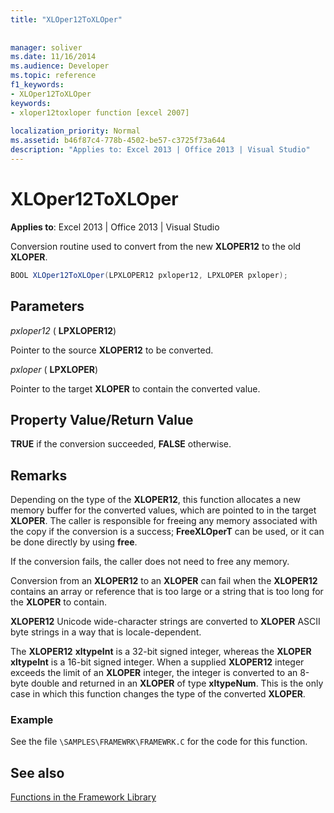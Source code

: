 ```yaml
---
title: "XLOper12ToXLOper"
 
 
manager: soliver
ms.date: 11/16/2014
ms.audience: Developer
ms.topic: reference
f1_keywords:
- XLOper12ToXLOper
keywords:
- xloper12toxloper function [excel 2007]
 
localization_priority: Normal
ms.assetid: b46f87c4-778b-4502-be57-c3725f73a644
description: "Applies to: Excel 2013 | Office 2013 | Visual Studio"
---
```


# XLOper12ToXLOper

 **Applies to**: Excel 2013 | Office 2013 | Visual Studio 
  
Conversion routine used to convert from the new **XLOPER12** to the old **XLOPER**.
  
```cs
BOOL XLOper12ToXLOper(LPXLOPER12 pxloper12, LPXLOPER pxloper);
```

## Parameters

 _pxloper12_ ( **LPXLOPER12**)
  
Pointer to the source **XLOPER12** to be converted. 
  
 _pxloper_ ( **LPXLOPER**)
  
Pointer to the target **XLOPER** to contain the converted value. 
  
## Property Value/Return Value

 **TRUE** if the conversion succeeded, **FALSE** otherwise. 
  
## Remarks

Depending on the type of the **XLOPER12**, this function allocates a new memory buffer for the converted values, which are pointed to in the target **XLOPER**. The caller is responsible for freeing any memory associated with the copy if the conversion is a success; **FreeXLOperT** can be used, or it can be done directly by using **free**.
  
If the conversion fails, the caller does not need to free any memory.
  
Conversion from an **XLOPER12** to an **XLOPER** can fail when the **XLOPER12** contains an array or reference that is too large or a string that is too long for the **XLOPER** to contain. 
  
 **XLOPER12** Unicode wide-character strings are converted to **XLOPER** ASCII byte strings in a way that is locale-dependent. 
  
The **XLOPER12** **xltypeInt** is a 32-bit signed integer, whereas the **XLOPER** **xltypeInt** is a 16-bit signed integer. When a supplied **XLOPER12** integer exceeds the limit of an **XLOPER** integer, the integer is converted to an 8-byte double and returned in an **XLOPER** of type **xltypeNum**. This is the only case in which this function changes the type of the converted **XLOPER**.
  
### Example

See the file  `\SAMPLES\FRAMEWRK\FRAMEWRK.C` for the code for this function. 
  
## See also



[Functions in the Framework Library](functions-in-the-framework-library.md)

